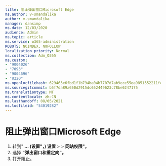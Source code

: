 ```yaml
---
title: 阻止弹出窗口Microsoft Edge
ms.author: v-smandalika
author: v-smandalika
manager: dansimp
ms.date: 12/03/2020
audience: Admin
ms.topic: article
ms.service: o365-administration
ROBOTS: NOINDEX, NOFOLLOW
localization_priority: Normal
ms.collection: Adm_O365
ms.custom:
- "9004026"
- "7093"
- "9004596"
- "8220"
ms.openlocfilehash: 629463e6fbd1f1b794ba04b7707d7ab9ece55ea9851352211fcaeed41ea9279d
ms.sourcegitcommit: b5f7da89a650d2915dc652449623c78be6247175
ms.translationtype: MT
ms.contentlocale: zh-CN
ms.lasthandoff: 08/05/2021
ms.locfileid: "54019282"
---
```

# <a name="block-pop-up-windows-in-microsoft-edge"></a>阻止弹出窗口Microsoft Edge

1. 转到" **... (设置"，) 设置**  >    >  **网站权限"。**
2. 选择 **"弹出窗口和重定向"。**
3. 打开阻止。